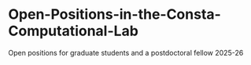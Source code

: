 # Open-Positions-in-the-Consta-Computational-Lab
Open positions for graduate students and a postdoctoral fellow 2025-26
